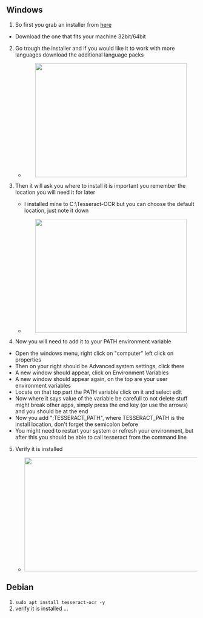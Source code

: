 ## Windows

1. So first you grab an installer from [here](https://github.com/UB-Mannheim/tesseract/wiki)
 * Download the one that fits your machine 32bit/64bit

2. Go trough the installer and if you would like it to work with more languages download the additional language packs
    * <div style="text-align: center"><img style="display: inline-block; width: 400px; height: 300px" src="/STPDF-docs/assets/imgs/tesseract-langs.png"></div>

3. Then it will ask you where to install it is important you remember the location you will need it for later
    * I installed mine to C:\Tesseract-OCR but you can choose the default location, just note it down

    * <div style="text-align: center"><img style="display: inline-block; width: 400px; height: 300px" src="/STPDF-docs/assets/imgs/tesseract-install.png"></div>

4. Now you will need to add it to your PATH environment variable
 * Open the windows menu, right click on "computer" left click on properties
 * Then on your right should be Advanced system settings, click there
 * A new window should appear, click on Environment Variables
 * A new window should appear again, on the top are your user environment variables
 * Locate on that top part the PATH variable click on it and select edit
 * Now where it says value of the variable be carefull to not delete stuff might break other apps,
 simply press the end key (or use the arrows) and you should be at the end
 * Now you add ";TESSERACT_PATH", where TESSERACT_PATH is the install location, don't forget the semicolon before
 * You might need to restart your system or refresh your environment, but after this you should be able to call tesseract from the command line

5. Verify it is installed

    * <div style="text-align: center"><img style="display: inline-block; width: 600px; height: 300px" src="/STPDF-docs/assets/imgs/tesseract-installed.gif"></div>

## Debian

1. <code>sudo apt install tesseract-ocr -y</code>
2. verify it is installed ...